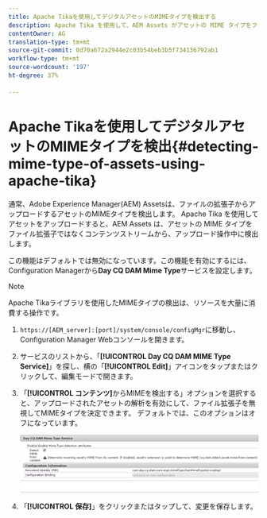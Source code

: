 ```yaml
---
title: Apache Tikaを使用してデジタルアセットのMIMEタイプを検出する
description: Apache Tika を使用して、AEM Assets がアセットの MIME タイプをファイル拡張子ではなくコンテンツストリームから、アップロード操作中に検出できるようにします。
contentOwner: AG
translation-type: tm+mt
source-git-commit: 0d70a672a2944e2c03b54beb3b5f734136792ab1
workflow-type: tm+mt
source-wordcount: '197'
ht-degree: 37%

---
```



# Apache Tikaを使用してデジタルアセットのMIMEタイプを検出{#detecting-mime-type-of-assets-using-apache-tika}

通常、Adobe Experience Manager(AEM) Assetsは、ファイルの拡張子からアップロードするアセットのMIMEタイプを検出します。 Apache Tika を使用してアセットをアップロードすると、AEM Assets は、アセットの MIME タイプをファイル拡張子ではなくコンテンツストリームから、アップロード操作中に検出します。

この機能はデフォルトでは無効になっています。この機能を有効にするには、Configuration Managerから&#x200B;**Day CQ DAM Mime Type**&#x200B;サービスを設定します。

>[!NOTE]
>
>Apache Tikaライブラリを使用したMIMEタイプの検出は、リソースを大量に消費する操作です。

1. `https://[AEM_server]:[port]/system/console/configMgr`に移動し、Configuration Manager Webコンソールを開きます。
1. サービスのリストから、「**[!UICONTROL Day CQ DAM MIME Type Service]**」を探し、横の「**[!UICONTROL Edit]**」アイコンをタップまたはクリックして、編集モードで開きます。

1. 「**[!UICONTROL コンテンツ]**&#x200B;からMIMEを検出する」オプションを選択すると、アップロードされたアセットの解析を有効にして、ファイル拡張子を無視してMIMEタイプを決定できます。 デフォルトでは、このオプションはオフになっています。

   ![chlimage_1-333](assets/chlimage_1-333.png)

1. 「**[!UICONTROL 保存]**」をクリックまたはタップして、変更を保存します。
